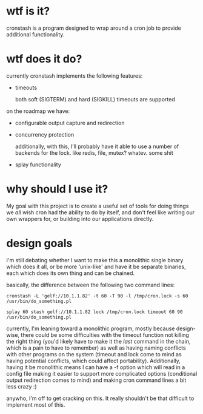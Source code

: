 # wtf is it?
cronstash is a program designed to wrap around a cron job to provide
additional functionality.

# wtf does it do?

currently cronstash implements the following features:

* timeouts

	both soft (SIGTERM) and hard (SIGKILL) timeouts are supported


on the roadmap we have:

* configurable output capture and redirection
* concurrency protection 

	additionally, with this, I'll probably have it able to use a number of
	backends for the lock. like redis, file, mutex? whatev. some shit

* splay functionality

# why should I use it?

My goal with this project is to create a useful set of tools for doing things we *all*
wish cron had the ability to do by itself, and don't feel like writing our own wrappers
for, or building into our applications directly. 

# design goals

I'm still debating whether I want to make this a monolithic single binary which does
it all, or be more 'unix-like' and have it be separate binaries, each which does
its own thing and can be chained.

basically, the difference between the following two command lines:

	cronstash -L 'gelf://10.1.1.82' -t 60 -T 90 -l /tmp/cron.lock -s 60 /usr/bin/do_something.pl

	splay 60 stash gelf://10.1.1.82 lock /tmp/cron.lock timeout 60 90 /usr/bin/do_something.pl

currently, I'm leaning toward a monolithic program, mostly because design-wise, there
could be some difficulties with the timeout function not killing the right thing (you'd
likely have to make it the *last* command in the chain, which is a pain to have to remember)
as well as having naming conflicts with other programs on the system (timeout and lock
come to mind as having potential conflicts, which could affect portability). Additionally,
having it be monolithic means I can have a -f option which will read in a config file making
it easier to support more complicated options (conditional output redirection comes to mind)
and making cron command lines a bit less crazy :)

anywho, I'm off to get cracking on this. It really shouldn't be that difficult to implement most
of this.
